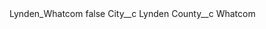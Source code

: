 <?xml version="1.0" encoding="UTF-8"?>
<CustomMetadata xmlns="http://soap.sforce.com/2006/04/metadata" xmlns:xsi="http://www.w3.org/2001/XMLSchema-instance" xmlns:xsd="http://www.w3.org/2001/XMLSchema">
    <label>Lynden_Whatcom</label>
    <protected>false</protected>
    <values>
        <field>City__c</field>
        <value xsi:type="xsd:string">Lynden</value>
    </values>
    <values>
        <field>County__c</field>
        <value xsi:type="xsd:string">Whatcom</value>
    </values>
</CustomMetadata>
